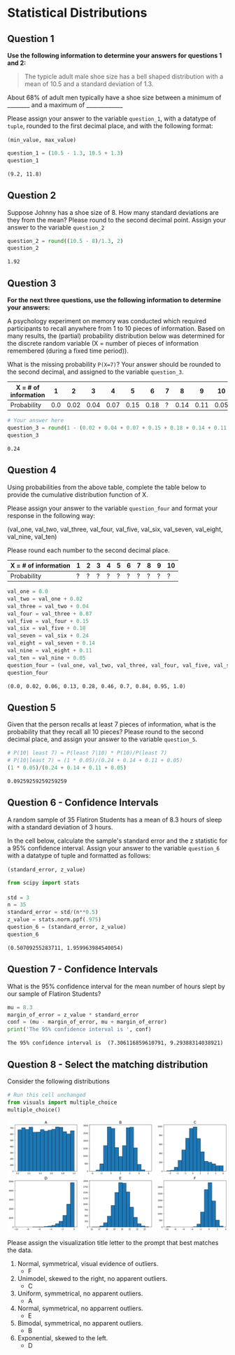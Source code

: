 # Statistical Distributions

## Question 1

**Use the following information to determine your answers for questions 1 and 2:**

> The typicle adult male shoe size has a bell shaped distribution with a mean of 10.5 and a standard deviation of 1.3.

About 68% of adult men typically have a shoe size between a minimum of  ________ and a maximum of _____________

Please assign your answer to the variable `question_1`, with a datatype of `tuple`, rounded to the first decimal place, and with the following format:

`(min_value, max_value)`


```python
question_1 = (10.5 - 1.3, 10.5 + 1.3)
question_1
```




    (9.2, 11.8)



## Question 2

Suppose Johnny has a shoe size of 8. How many standard deviations are they from the mean? Please round to the second decimal point. Assign your answer to the variable `question_2`


```python
question_2 = round((10.5 - 8)/1.3, 2)
question_2
```




    1.92



## Question 3

**For the next three questions, use the following information to determine your answers:** 

A psychology experiment on memory was conducted which required participants to recall anywhere from 1 to 10 pieces of information. Based on many results, the (partial) probability distribution below was determined for the discrete random variable (X = number of pieces of information remembered (during a fixed time period)).

What is the missing probability `P(X=7)`? Your answer should be rounded to the second decimal, and assigned to the variable `question_3`.

| X = # of information 	| 1   	| 2    	| 3    	| 4    	| 5    	| 6    	| 7 	| 8    	| 9    	| 10   	|
|----------------------	|-----	|------	|------	|------	|------	|------	|---	|------	|------	|------	|
| Probability          	| 0.0 	| 0.02 	| 0.04 	| 0.07 	| 0.15 	| 0.18 	| ? 	| 0.14 	| 0.11 	| 0.05 	|



```python
# Your answer here
question_3 = round(1 - (0.02 + 0.04 + 0.07 + 0.15 + 0.18 + 0.14 + 0.11 + 0.05), 2)
question_3
```




    0.24



## Question 4
Using probabilities from the above table, complete the table below to provide the cumulative distribution function of X.

Please assign your answer to the variable `question_four` and format your response in the following way:

(val_one, val_two, val_three, val_four, val_five, val_six, val_seven, val_eight, val_nine, val_ten)

Please round each number to the second decimal place.

| X = # of information 	| 1 	| 2 	| 3 	| 4 	| 5 	| 6 	| 7 	| 8 	| 9 	| 10 	|
|----------------------	|---	|---	|---	|---	|---	|---	|---	|---	|---	|----	|
| Probability          	| ? 	| ? 	| ? 	| ? 	| ? 	| ? 	| ? 	| ? 	| ? 	| ?  	|


```python
val_one = 0.0
val_two = val_one + 0.02
val_three = val_two + 0.04
val_four = val_three + 0.07
val_five = val_four + 0.15
val_six = val_five + 0.18
val_seven = val_six + 0.24
val_eight = val_seven + 0.14
val_nine = val_eight + 0.11
val_ten = val_nine + 0.05
question_four = (val_one, val_two, val_three, val_four, val_five, val_six, val_seven, val_eight, val_nine, val_ten)
question_four
```




    (0.0, 0.02, 0.06, 0.13, 0.28, 0.46, 0.7, 0.84, 0.95, 1.0)



## Question 5

Given that the person recalls at least 7 pieces of information, what is the probability that they recall all 10 pieces? Please round to the second decimal place, and assign your answer to the variable `question_5`.


```python
# P(10| least 7) = P(least 7|10) * P(10)/P(least 7)
# P(10|least 7) = (1 * 0.05)/(0.24 + 0.14 + 0.11 + 0.05)
(1 * 0.05)/(0.24 + 0.14 + 0.11 + 0.05)
```




    0.09259259259259259



## Question 6 - Confidence Intervals

A random sample of 35 Flatiron Students has a mean of 8.3 hours of sleep with a standard deviation of 3 hours. 

In the cell below, calculate the sample's standard error and the z statistic for a 95% confidence interval. Assign your answer to the variable `question_6` with a datatype of tuple and formatted as follows:

`(standard_error, z_value)`


```python
from scipy import stats

std = 3
n = 35
standard_error = std/(n**0.5)
z_value = stats.norm.ppf(.975)
question_6 = (standard_error, z_value)
question_6
```




    (0.50709255283711, 1.959963984540054)



## Question 7 - Confidence Intervals

What is the 95% confidence interval for the mean number of hours slept by our sample of Flatiron Students?


```python
mu = 8.3
margin_of_error = z_value * standard_error
conf = (mu - margin_of_error, mu + margin_of_error)
print('The 95% confidence interval is ', conf)
```

    The 95% confidence interval is  (7.306116859610791, 9.29388314038921)


## Question 8 - Select the matching distribution

Consider the following distributions


```python
# Run this cell unchanged
from visuals import multiple_choice
multiple_choice()
```


![png](index_files/index_17_0.png)


Please assign the visualization title letter to the prompt that best matches the data.

1. Normal, symmetrical, visual evidence of outliers.
    - F
1. Unimodel, skewed to the right, no apparent outliers.
    - C
1. Uniform, symmetrical, no apparent outliers.
    - A
1. Normal, symmetrical, no apparrent outliers.
    - E
1. Bimodal, symmetrical, no apparent outliers.
    - B
1. Exponential, skewed to the left.
    - D
